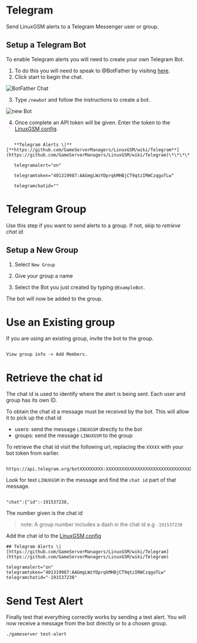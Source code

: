 # Telegram

Send LinuxGSM alerts to a Telegram Messenger user or group.

## Setup a Telegram Bot

To enable Telegram alerts you will need to create your own Telegram Bot.

1. To do this you will need to speak to @BotFather by visiting [here](https://telegram.me/BotFather).
2. Click start to begin the chat.

![BotFather Chat](../.gitbook/assets/botfather_chat.png)

3. Type `/newbot` and follow the instructions to create a bot.

![new Bot](../.gitbook/assets/botfather_new_bot.png)

4. Once complete an API token will be given. Enter the token to the [LinuxGSM config](../configuration/linuxgsm-config.md).

```

   **Telegram Alerts \|** [**https://github.com/GameServerManagers/LinuxGSM/wiki/Telegram**](https://github.com/GameServerManagers/LinuxGSM/wiki/Telegram)\*\*\*\*

   telegramalert="on"

   telegramtoken="401319987:AAGmgLWzYDprqkMHBjCT9qtzIRWCzqgoTLw"

   telegramchatid=""

```
# Telegram Group
Use this step if you want to send alerts to a group. If not, skip to _retrieve chat id_.

## Setup a New Group
1. Select `New Group`

2. Give your group a name

3. Select the Bot you just created by typing `@ExampleBot`.

The bot will now be added to the group.

# Use an Existing group

If you are using an existing group, invite the bot to the group.
```

View group info -> Add Members.

```

# Retrieve the chat id

The chat id is used to identify where the alert is being sent. Each user and group has its own ID.

To obtain the chat id a message must be received by the bot. This will allow it to pick up the chat id
* users: send the message `LINUXGSM` directly to the bot
* groups: send the message `LINUXGSM` to the group

To retrieve the chat id visit the following url, replacing the `XXXXX` with your bot token from earlier.
```

https://api.telegram.org/botXXXXXXXXX:XXXXXXXXXXXXXXXXXXXXXXXXXXXXXXXXXXXX/getUpdates

```
Look for text `LINUXGSM` in the message and find the `chat id` part of that message.
```

"chat":{"id":-191537238,

```
The number given is the chat id

> note: A group number includes a dash in the chat id e.g `-191537238`

Add the chat id to the [LinuxGSM config](../configuration/linuxgsm-config.md)
```
## Telegram Alerts \| [https://github.com/GameServerManagers/LinuxGSM/wiki/Telegram](https://github.com/GameServerManagers/LinuxGSM/wiki/Telegram)

telegramalert="on" telegramtoken="401319987:AAGmgLWzYDprqkMHBjCT9qtzIRWCzqgoTLw" telegramchatid="-191537238"
```
# Send Test Alert
Finally test that everything correctly works by sending a test alert. You will now receive a message from the bot directly or to a chosen group.
```
./gameserver test-alert

```
